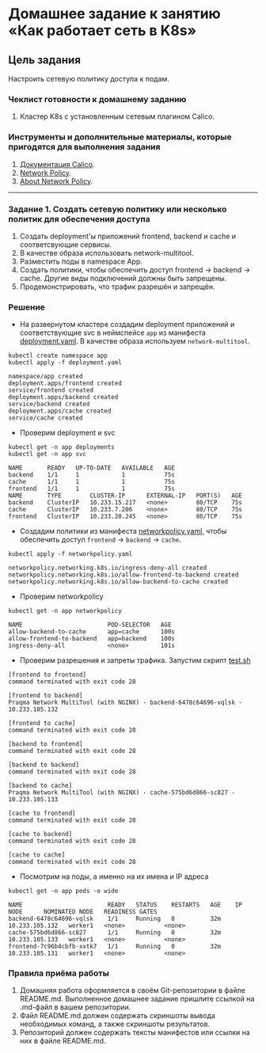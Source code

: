 # Домашнее задание к занятию «Как работает сеть в K8s»

## Цель задания

Настроить сетевую политику доступа к подам.

### Чеклист готовности к домашнему заданию

1. Кластер K8s с установленным сетевым плагином Calico.

### Инструменты и дополнительные материалы, которые пригодятся для выполнения задания

1. [Документация Calico](https://www.tigera.io/project-calico/).
2. [Network Policy](https://kubernetes.io/docs/concepts/services-networking/network-policies/).
3. [About Network Policy](https://docs.projectcalico.org/about/about-network-policy).

---

### Задание 1. Создать сетевую политику или несколько политик для обеспечения доступа

1. Создать deployment'ы приложений frontend, backend и cache и соответсвующие сервисы.
2. В качестве образа использовать network-multitool.
3. Разместить поды в namespace App.
4. Создать политики, чтобы обеспечить доступ frontend -> backend -> cache. Другие виды подключений должны быть запрещены.
5. Продемонстрировать, что трафик разрешён и запрещён.

### Решение

- На развернутом кластере создадим deployment приложений и соответствующие svc в неймспейсе `app` из манифеста [deployment.yaml](src/Deployment/deployment.yaml). В качестве образа используем `network-multitool`.

```shell
kubectl create namespace app
kubectl apply -f deployment.yaml
```

```text
namespace/app created
deployment.apps/frontend created
service/frontend created
deployment.apps/backend created
service/backend created
deployment.apps/cache created
service/cache created
```

- Проверим deployment и svc

```shell
kubectl get -n app deployments
kubectl get -n app svc
```

```text
NAME       READY   UP-TO-DATE   AVAILABLE   AGE
backend    1/1     1            1           75s
cache      1/1     1            1           75s
frontend   1/1     1            1           75s
NAME       TYPE        CLUSTER-IP      EXTERNAL-IP   PORT(S)   AGE
backend    ClusterIP   10.233.15.217   <none>        80/TCP    75s
cache      ClusterIP   10.233.7.206    <none>        80/TCP    75s
frontend   ClusterIP   10.233.20.245   <none>        80/TCP    75s
```

- Создадим политики из манифеста [networkpolicy.yaml](src/NetworkPolicy/networkpolicy.yaml), чтобы обеспечить доступ `frontend` -> `backend` -> `cache`.

```shell
kubectl apply -f networkpolicy.yaml
```

```text
networkpolicy.networking.k8s.io/ingress-deny-all created
networkpolicy.networking.k8s.io/allow-frontend-to-backend created
networkpolicy.networking.k8s.io/allow-backend-to-cache created
```

- Проверим networkpolicy

```shell
kubectl get -n app networkpolicy
```

```text
NAME                        POD-SELECTOR   AGE
allow-backend-to-cache      app=cache      100s
allow-frontend-to-backend   app=backend    100s
ingress-deny-all            <none>         101s
```

- Проверим разрешения и запреты трафика. Запустим скрипт [test.sh](src/test.sh)

```text
[frontend to frontend]
command terminated with exit code 28

[frontend to backend]
Praqma Network MultiTool (with NGINX) - backend-6478c64696-vqlsk - 10.233.105.132

[frontend to cache]
command terminated with exit code 28

[backend to frontend]
command terminated with exit code 28

[backend to backend]
command terminated with exit code 28

[backend to cache]
Praqma Network MultiTool (with NGINX) - cache-575bd6d866-sc827 - 10.233.105.133

[cache to frontend]
command terminated with exit code 28

[cache to backend]
command terminated with exit code 28

[cache to cache]
command terminated with exit code 28
```

- Посмотрим на поды, а именно на их имена и IP адреса

```shell
kubectl get -n app pods -o wide
```

```text
NAME                        READY   STATUS    RESTARTS   AGE    IP               NODE      NOMINATED NODE   READINESS GATES
backend-6478c64696-vqlsk    1/1     Running   0          32m   10.233.105.132   worker1   <none>           <none>
cache-575bd6d866-sc827      1/1     Running   0          32m   10.233.105.133   worker1   <none>           <none>
frontend-7c96b4cbfb-xxtk7   1/1     Running   0          32m   10.233.105.131   worker1   <none>           <none>
```

### Правила приёма работы

1. Домашняя работа оформляется в своём Git-репозитории в файле README.md. Выполненное домашнее задание пришлите ссылкой на .md-файл в вашем репозитории.
2. Файл README.md должен содержать скриншоты вывода необходимых команд, а также скриншоты результатов.
3. Репозиторий должен содержать тексты манифестов или ссылки на них в файле README.md.
